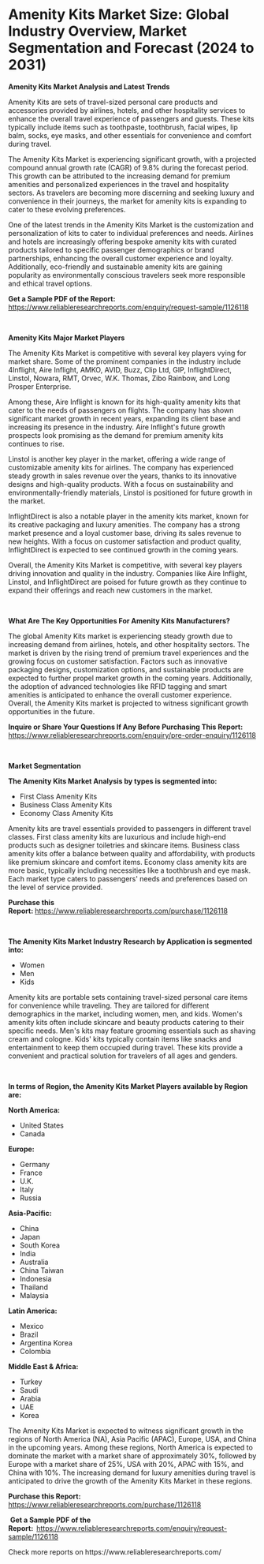 <p><h1>Amenity Kits Market Size: Global Industry Overview, Market Segmentation and Forecast (2024 to 2031)</h1></p><p><strong>Amenity Kits Market Analysis and Latest Trends</strong></p>
<p><p>Amenity Kits are sets of travel-sized personal care products and accessories provided by airlines, hotels, and other hospitality services to enhance the overall travel experience of passengers and guests. These kits typically include items such as toothpaste, toothbrush, facial wipes, lip balm, socks, eye masks, and other essentials for convenience and comfort during travel.</p><p>The Amenity Kits Market is experiencing significant growth, with a projected compound annual growth rate (CAGR) of 9.8% during the forecast period. This growth can be attributed to the increasing demand for premium amenities and personalized experiences in the travel and hospitality sectors. As travelers are becoming more discerning and seeking luxury and convenience in their journeys, the market for amenity kits is expanding to cater to these evolving preferences.</p><p>One of the latest trends in the Amenity Kits Market is the customization and personalization of kits to cater to individual preferences and needs. Airlines and hotels are increasingly offering bespoke amenity kits with curated products tailored to specific passenger demographics or brand partnerships, enhancing the overall customer experience and loyalty. Additionally, eco-friendly and sustainable amenity kits are gaining popularity as environmentally conscious travelers seek more responsible and ethical travel options.</p></p>
<p><strong>Get a Sample PDF of the Report:&nbsp;</strong> <a href="https://www.reliableresearchreports.com/enquiry/request-sample/1126118">https://www.reliableresearchreports.com/enquiry/request-sample/1126118</a></p>
<p>&nbsp;</p>
<p><strong>Amenity Kits Major Market Players</strong></p>
<p><p>The Amenity Kits Market is competitive with several key players vying for market share. Some of the prominent companies in the industry include 4Inflight, Aire Inflight, AMKO, AVID, Buzz, Clip Ltd, GIP, InflightDirect, Linstol, Nowara, RMT, Orvec, W.K. Thomas, Zibo Rainbow, and Long Prosper Enterprise.</p><p>Among these, Aire Inflight is known for its high-quality amenity kits that cater to the needs of passengers on flights. The company has shown significant market growth in recent years, expanding its client base and increasing its presence in the industry. Aire Inflight's future growth prospects look promising as the demand for premium amenity kits continues to rise.</p><p>Linstol is another key player in the market, offering a wide range of customizable amenity kits for airlines. The company has experienced steady growth in sales revenue over the years, thanks to its innovative designs and high-quality products. With a focus on sustainability and environmentally-friendly materials, Linstol is positioned for future growth in the market.</p><p>InflightDirect is also a notable player in the amenity kits market, known for its creative packaging and luxury amenities. The company has a strong market presence and a loyal customer base, driving its sales revenue to new heights. With a focus on customer satisfaction and product quality, InflightDirect is expected to see continued growth in the coming years.</p><p>Overall, the Amenity Kits Market is competitive, with several key players driving innovation and quality in the industry. Companies like Aire Inflight, Linstol, and InflightDirect are poised for future growth as they continue to expand their offerings and reach new customers in the market.</p></p>
<p>&nbsp;</p>
<p><strong>What Are The Key Opportunities For Amenity Kits Manufacturers?</strong></p>
<p><p>The global Amenity Kits market is experiencing steady growth due to increasing demand from airlines, hotels, and other hospitality sectors. The market is driven by the rising trend of premium travel experiences and the growing focus on customer satisfaction. Factors such as innovative packaging designs, customization options, and sustainable products are expected to further propel market growth in the coming years. Additionally, the adoption of advanced technologies like RFID tagging and smart amenities is anticipated to enhance the overall customer experience. Overall, the Amenity Kits market is projected to witness significant growth opportunities in the future.</p></p>
<p><strong>Inquire or Share Your Questions If Any Before Purchasing This Report:</strong> <a href="https://www.reliableresearchreports.com/enquiry/pre-order-enquiry/1126118">https://www.reliableresearchreports.com/enquiry/pre-order-enquiry/1126118</a></p>
<p>&nbsp;</p>
<p><strong>Market Segmentation</strong></p>
<p><strong>The Amenity Kits Market Analysis by types is segmented into:</strong></p>
<p><ul><li>First Class Amenity Kits</li><li>Business Class Amenity Kits</li><li>Economy Class Amenity Kits</li></ul></p>
<p><p>Amenity kits are travel essentials provided to passengers in different travel classes. First class amenity kits are luxurious and include high-end products such as designer toiletries and skincare items. Business class amenity kits offer a balance between quality and affordability, with products like premium skincare and comfort items. Economy class amenity kits are more basic, typically including necessities like a toothbrush and eye mask. Each market type caters to passengers' needs and preferences based on the level of service provided.</p></p>
<p><strong>Purchase this Report:&nbsp;</strong><a href="https://www.reliableresearchreports.com/purchase/1126118">https://www.reliableresearchreports.com/purchase/1126118</a></p>
<p>&nbsp;</p>
<p><strong>The Amenity Kits Market Industry Research by Application is segmented into:</strong></p>
<p><ul><li>Women</li><li>Men</li><li>Kids</li></ul></p>
<p><p>Amenity kits are portable sets containing travel-sized personal care items for convenience while traveling. They are tailored for different demographics in the market, including women, men, and kids. Women's amenity kits often include skincare and beauty products catering to their specific needs. Men's kits may feature grooming essentials such as shaving cream and cologne. Kids' kits typically contain items like snacks and entertainment to keep them occupied during travel. These kits provide a convenient and practical solution for travelers of all ages and genders.</p></p>
<p>&nbsp;</p>
<p><strong>In terms of Region, the Amenity Kits Market Players available by Region are:</strong></p>
<p>
    <p> <strong> North America: </strong>
        <ul>
            <li>United States</li>
            <li>Canada</li>
        </ul>
        </p> 
    <p> <strong> Europe: </strong>
        <ul>
            <li>Germany</li>
            <li>France</li>
            <li>U.K.</li>
            <li>Italy</li>
            <li>Russia</li>
        </ul>
        </p> 
    <p> <strong> Asia-Pacific: </strong>
        <ul>
            <li>China</li>
            <li>Japan</li>
            <li>South Korea</li>
            <li>India</li>
            <li>Australia</li>
            <li>China Taiwan</li>
            <li>Indonesia</li>
            <li>Thailand</li>
            <li>Malaysia</li>
        </ul>
        </p> 
    <p> <strong> Latin America: </strong>
        <ul>
            <li>Mexico</li>
            <li>Brazil</li>
            <li>Argentina Korea</li>
            <li>Colombia</li>
        </ul>
        </p> 
    <p> <strong> Middle East & Africa: </strong>
        <ul>
            <li>Turkey</li>
            <li>Saudi</li>
            <li>Arabia</li>
            <li>UAE</li>
            <li>Korea</li>
        </ul>
    </p>
    </p>
<p><p>The Amenity Kits Market is expected to witness significant growth in the regions of North America (NA), Asia Pacific (APAC), Europe, USA, and China in the upcoming years. Among these regions, North America is expected to dominate the market with a market share of approximately 30%, followed by Europe with a market share of 25%, USA with 20%, APAC with 15%, and China with 10%. The increasing demand for luxury amenities during travel is anticipated to drive the growth of the Amenity Kits Market in these regions.</p></p>
<p><strong>Purchase this Report: </strong><a href="https://www.reliableresearchreports.com/purchase/1126118">https://www.reliableresearchreports.com/purchase/1126118</a></p>
<p>&nbsp;<strong>Get a Sample PDF of the Report:&nbsp;&nbsp;</strong><a href="https://www.reliableresearchreports.com/enquiry/request-sample/1126118">https://www.reliableresearchreports.com/enquiry/request-sample/1126118</a></p>
<p><strong></strong></p>
<p>Check more reports on https://www.reliableresearchreports.com/</p>